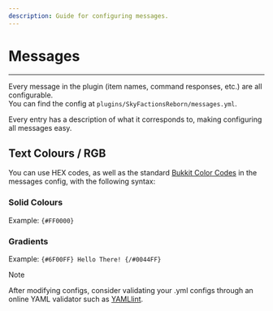 ```yaml
---
description: Guide for configuring messages.
---
```


# Messages
---
Every message in the plugin (item names, command responses, etc.) are all configurable.\
You can find the config at `plugins/SkyFactionsReborn/messages.yml`.

Every entry has a description of what it corresponds to, making configuring all messages easy.

## Text Colours / RGB

You can use HEX codes, as well as the standard [Bukkit Color Codes](https://htmlcolorcodes.com/bukkit-color-codes/) in the messages config, with the following syntax:

### Solid Colours

Example: `{#FF0000}`

### Gradients

Example: `{#6F00FF} Hello There! {/#0044FF}`

>[!NOTE]
>After modifying configs, consider validating your .yml configs through an online YAML validator such as [YAMLlint](https://www.yamllint.com/).

